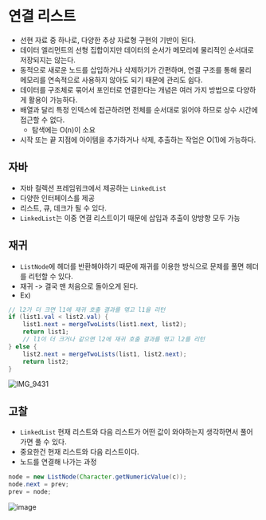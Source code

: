 # 연결 리스트
- 선현 자료 중 하나로, 다양한 추상 자료형 구현의 기반이 된다.
- 데이터 엘리먼트의 선형 집합이지만 데이터의 순서가 메모리에 물리적인 순서대로 저장되지는 않는다.
- 동적으로 새로운 노드를 삽입하거나 삭제하기가 간편하며, 연결 구조를 통해 물리 메모리를 연속적으로 사용하지 않아도 되기 때문에 관리도 쉽다.
- 데이터를 구조체로 묶어서 포인터로 연결한다는 개념은 여러 가지 방법으로 다양하게 활용이 가능하다.
- 배열과 달리 특정 인덱스에 접근하려면 전체를 순서대로 읽어야 하므로 상수 시간에 접근할 수 없다.
  - 탐색에는 O(n)이 소요
- 시작 또는 끝 지점에 아이템을 추가하거나 삭제, 추출하는 작업은 O(1)에 가능하다.
## 자바
- 자바 컬렉션 프레임워크에서 제공하는 `LinkedList`
- 다양한 인터페이스를 제공
- 리스트, 큐, 데크가 될 수 있다.
- `LinkedList`는 이중 연결 리스트이기 때문에 삽입과 추출이 양방향 모두 가능
## 재귀
- `ListNode`에 헤더를 반환해야하기 때문에 재귀를 이용한 방식으로 문제를 풀면 헤더를 리턴할 수 있다.
- 재귀 -> 결국 맨 처음으로 돌아오게 된다.
- Ex)
```java
// l2가 더 크면 l1에 재귀 호출 결과를 엮고 l1을 리턴
if (list1.val < list2.val) {
	list1.next = mergeTwoLists(list1.next, list2);
	return list1;
	// l1이 더 크거나 같으면 l2에 재귀 호출 결과를 엮고 l2를 리턴
} else {
	list2.next = mergeTwoLists(list1, list2.next);
	return list2;
}
```
![IMG_9431](https://github.com/UMC-CON/CON-Server/assets/107318116/8bd03505-0f63-4854-b7d0-ac8420b1595f)
## 고찰
- `LinkedList` 현재 리스트와 다음 리스트가 어떤 값이 와야하는지 생각하면서 풀어가면 풀 수 있다.
- 중요한건 현재 리스트와 다음 리스트이다.
- 노드를 연결해 나가는 과정
```java
node = new ListNode(Character.getNumericValue(c));
node.next = prev;
prev = node;
```
![image](https://github.com/JunRain2/practice-java/assets/107318116/d38fb0fd-a53d-4520-962e-ecc1b7e963e0)